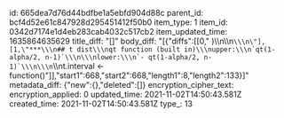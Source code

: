 id: 665dea7d76d44bdfbe1a5ebfd904d88c
parent_id: bcf4d52e61c847928d295451412f50b0
item_type: 1
item_id: 0342d7174e1d4eb283cab4032c517cb2
item_updated_time: 1635864635629
title_diff: "[]"
body_diff: "[{\"diffs\":[[0,\" )\\\n\\\n```\\\n\"],[1,\"***\\\n## t dist\\\nqt function (built in)\\\nupper:\\\n`qt(1-alpha/2, n-1)`\\\n\\\nlower:\\\n`- qt(1-alpha/2, n-1)`\\\n\\\n```\\\nt.interval <- function()\"]],\"start1\":668,\"start2\":668,\"length1\":8,\"length2\":133}]"
metadata_diff: {"new":{},"deleted":[]}
encryption_cipher_text: 
encryption_applied: 0
updated_time: 2021-11-02T14:50:43.581Z
created_time: 2021-11-02T14:50:43.581Z
type_: 13